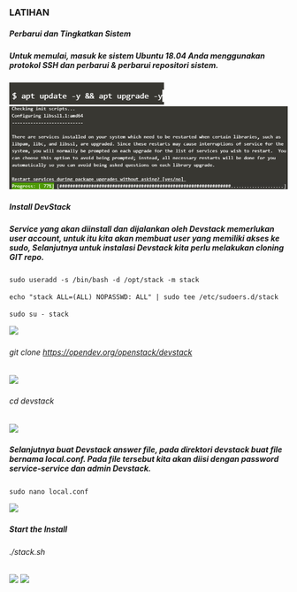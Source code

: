 ### LATIHAN
##### Perbarui dan Tingkatkan Sistem
##### Untuk memulai, masuk ke sistem Ubuntu 18.04 Anda menggunakan protokol SSH dan perbarui & perbarui repositori sistem.
![](https://github.com/Tyassasmita/tekn-cloud-computing/blob/master/minggu-04/Screenshot_0.png)
![](https://github.com/Tyassasmita/tekn-cloud-computing/blob/master/minggu-04/Screenshot_1.png)
##### Install DevStack
##### Service yang akan diinstall dan dijalankan oleh Devstack memerlukan user account, untuk itu kita akan membuat user yang memiliki akses ke sudo, Selanjutnya untuk instalasi Devstack kita perlu melakukan cloning GIT repo.
```sudo useradd -s /bin/bash -d /opt/stack -m stack ```

```echo "stack ALL=(ALL) NOPASSWD: ALL" | sudo tee /etc/sudoers.d/stack```

```sudo su - stack```

![](https://github.com/Tyassasmita/tekn-cloud-computing/blob/master/minggu-04/1.jpg)
###### git clone https://opendev.org/openstack/devstack
![](https://github.com/Tyassasmita/tekn-cloud-computing/blob/master/minggu-04/2.jpg)
######  cd devstack
![](https://github.com/Tyassasmita/tekn-cloud-computing/blob/master/minggu-04/3.jpg)
##### Selanjutnya buat Devstack answer file, pada direktori devstack buat file bernama local.conf. Pada file tersebut kita akan diisi dengan password service-service dan admin Devstack.
``` sudo nano local.conf ```

![](https://github.com/Tyassasmita/tekn-cloud-computing/blob/master/minggu-04/Screenshot_6.png)
##### Start the Install
###### ./stack.sh
![](https://github.com/Tyassasmita/tekn-cloud-computing/blob/master/minggu-04/4.jpg)
![](https://github.com/Tyassasmita/tekn-cloud-computing/blob/master/minggu-04/5.jpg)